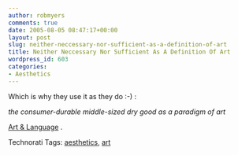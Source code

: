 ```yaml
---
author: robmyers
comments: true
date: 2005-08-05 08:47:17+00:00
layout: post
slug: neither-neccessary-nor-sufficient-as-a-definition-of-art
title: Neither Neccessary Nor Sufficient As A Definition Of Art
wordpress_id: 603
categories:
- Aesthetics
---
```


  
Which is why they use it as they do :-) :  


  
_the consumer-durable middle-sized dry good as a paradigm of art_  


  
[Art & Language](http://jcamd.londonmet.ac.uk/nowtheyaresurrounded/onemain_4.html) .  


  


Technorati Tags: [aesthetics](http://technorati.com/tag/aesthetics), [art](http://technorati.com/tag/art)

  


